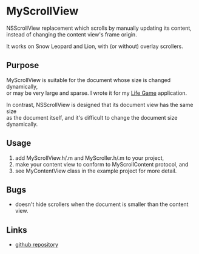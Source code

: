 # MyScrollView

NSScrollView replacement which scrolls by manually updating its content,  
instead of changing the content view's frame origin.

It works on Snow Leopard and Lion, with (or without) overlay scrollers.

## Purpose

MyScrollView is suitable for the document whose size is changed dynamically,  
or may be very large and sparse.
I wrote it for my [Life Game](http://itunes.apple.com/us/app/life-game/id490816007?ls=1&mt=12) application.

In contrast, NSScrollView is designed that its document view has the same size  
as the document itself, and it's difficult to change the document size dynamically.

## Usage

1. add MyScrollView.h/.m and MyScroller.h/.m to your project,
2. make your content view to conform to MyScrollContent protocol, and
3. see MyContentView class in the example project for more detail.

## Bugs

- doesn't hide scrollers when the document is smaller than the content view.

## Links

- [github repository](https://github.com/hoshi-takanori/MyScrollView)

